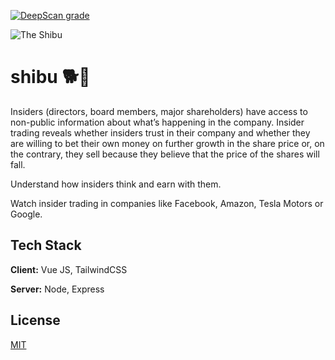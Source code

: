 [![DeepScan grade](https://deepscan.io/api/teams/14340/projects/17460/branches/400317/badge/grade.svg)](https://deepscan.io/dashboard#view=project&tid=14340&pid=17460&bid=400317)

![The Shibu](https://raw.githubusercontent.com/xanf-code/Inu/master/public/favicon.ico)

# shibu 🐕🐶

Insiders (directors, board members, major shareholders) have access to non-public information about what’s happening in the company. Insider trading reveals whether insiders trust in their company and whether they are willing to bet their own money on further growth in the share price or, on the contrary, they sell because they believe that the price of the shares will fall.

Understand how insiders think and earn with them.

Watch insider trading in companies like Facebook, Amazon, Tesla Motors or Google.

## Tech Stack

**Client:** Vue JS, TailwindCSS

**Server:** Node, Express

## License

[MIT](https://choosealicense.com/licenses/mit/)

